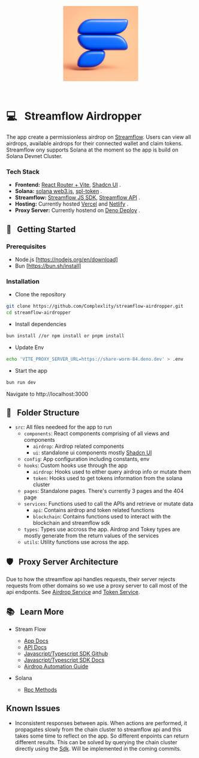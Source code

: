 <p align="center">
  <a href="https://streamflo.netlify.app/">
    <img src="./public/logo.png" alt="Streamflow Logo" style="max-width:100%;" width="200">
  </a>
</p>

<br />

# 💻 &nbsp; Streamflow Airdropper

The app create a permissionless airdrop on [Streamflow](https://app.streamflow.finance/). Users can view all airdrops, available airdrops for their connected wallet and claim tokens.
Streamflow ony supports Solana at the moment so the app is build on Solana Devnet Cluster.

### Tech Stack

- **Frontend:** [React Router + Vite]("https://reactrouter.com/start/declarative/installation), [Shadcn UI](https://ui.shadcn.com/) .
- **Solana:** [solana web3.js](https://www.npmjs.com/package/@solana/web3.js/v/0.30.8), [spl-token](https://www.npmjs.com/package/@solana/spl-token) .
- **Streamflow:** [Streamflow JS SDK](https://github.com/streamflow-finance/js-sdk), [Streamflow API](https://api-public.streamflow.finance/v2/docs#tag/airdrops) .
- **Hosting:** Currently hosted [Vercel](https://vercel.com/) and [Netlify](https://www.netlify.com/) .
- **Proxy Server:** Currently hostend on [Deno Deploy](https://deno.com/deploy) .


## 💾 &nbsp; Getting Started

### Prerequisites

- Node.js [https://nodejs.org/en/download]
- Bun [https://bun.sh/install]

### Installation

- Clone the repository

```bash
git clone https://github.com/Complexlity/streamflow-airdropper.git
cd streamflow-airdropper
```

- Install dependencies

```bash
bun install //or npm install or pnpm install
```

- Update Env

```bash
echo 'VITE_PROXY_SERVER_URL=https://share-worm-84.deno.dev' > .env
```

- Start the app

```bash
bun run dev
```

Navigate to http://localhost:3000


## 📁 &nbsp; Folder Structure

- `src`: All files needeed for the app to run
  - `components`: React components comprising of all views and components
    - `airdrop`: Airdrop related components
    - `ui`: standalone ui components mostly [Shadcn UI](https://ui.shadcn.com/)
  - `config`: App configuration including constants, env
  - `hooks`: Custom hooks use through the app
    - `airdrop`: Hooks used to either query airdrop info or mutate them
    - `token`: Hooks used to get tokens information from the solana cluster
  - `pages`: Standalone pages. There's currently 3 pages and the 404 page
  - `services`: Functions used to call the APIs and retrieve or mutate data
    - `api`: Contains airdrop and token related functions
    - `blockchain`: Contains functions used to interact with the blockchain and streamflow sdk
  - `types`: Types use accross the app. Airdrop and Tokey types are mostly generate from the return values of the services
  - `utils`: Utility functions use across the app.


## 🛡️ &nbsp; Proxy Server Architecture
Due to how the streamflow api handles requests, their server rejects requests from other domains so we use a proxy server to call most of the api endponts. See [Airdrop Service](/src/services/api/airdropService.ts) and [Token Service](/src/services/api/tokenService.ts). 

## 📚 &nbsp; Learn More

- Stream Flow
  - [App Docs](https://docs.streamflow.finance/) 
  - [API Docs](https://api-public.streamflow.finance/v2/docs#tag/airdrops)
  - [Javascript/Typescript SDK Github](https://github.com/streamflow-finance/js-sdk)
  - [Javascript/Typescript SDK Docs](https://js-sdk-docs.streamflow.finance/)
  - [Airdrop Automation Guide](https://streamflow.notion.site/Public-Automated-Airdrop-Creation-45b84bfd2dda4d7196be5dd02eed29c8)

- Solana
  - [Rpc Methods](https://solana.com/docs/rpc)

## Known Issues

- Inconsistent responses between apis. When actions are performed, it propagates slowly from the chain cluster to streamflow api and this takes some time to reflect on the app. So different enpoints can return different results.
This can be solved by querying the chain cluster directly using the [Sdk](https://github.com/streamflow-finance/js-sdk). Will be implemented in the coming commits.


